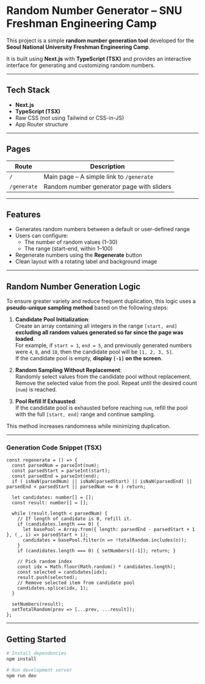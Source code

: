 # Random Number Generator – SNU Freshman Engineering Camp

This project is a simple **random number generation tool** developed for the **Seoul National University Freshman Engineering Camp**.

It is built using **Next.js** with **TypeScript (TSX)** and provides an interactive interface for generating and customizing random numbers.

---

## Tech Stack

- **Next.js**
- **TypeScript (TSX)**
- Raw CSS (not using Tailwind or CSS-in-JS)
- App Router structure

---

## Pages

| Route         | Description                                 |
|---------------|---------------------------------------------|
| `/`           | Main page – A simple link to `/generate`    |
| `/generate`   | Random number generator page with sliders   |

---

## Features

- Generates random numbers between a default or user-defined range
- Users can configure:
  - The number of random values (1–30)
  - The range (start–end, within 1–100)
- Regenerate numbers using the **Regenerate** button
- Clean layout with a rotating label and background image

---

## Random Number Generation Logic

To ensure greater variety and reduce frequent duplication, this logic uses a **pseudo-unique sampling method** based on the following steps:

1. **Candidate Pool Initialization**:  
  Create an array containing all integers in the range `[start, end]` **excluding all random values generated so far since the page was loaded**.  
  For example, if `start = 1`, `end = 5`, and previously generated numbers were `4`, `8`, and `10`, then the candidate pool will be `[1, 2, 3, 5]`.  
  If the candidate pool is empty, **display `[-1]` on the screen**.

2. **Random Sampling Without Replacement**:  
  Randomly select values from the candidate pool without replacement. Remove the selected value from the pool. Repeat until the desired count (`num`) is reached.

3. **Pool Refill If Exhausted**:  
  If the candidate pool is exhausted before reaching `num`, refill the pool with the full `[start, end]` range and continue sampling.

This method increases randomness while minimizing duplication.

---

### Generation Code Snippet (TSX)

```tsx
const regenerate = () => {
  const parsedNum = parseInt(num);
  const parsedStart = parseInt(start);
  const parsedEnd = parseInt(end);
  if ( isNaN(parsedNum) || isNaN(parsedStart) || isNaN(parsedEnd) || parsedEnd < parsedStart || parsedNum <= 0 ) return;

  let candidates: number[] = [];
  const result: number[] = [];

  while (result.length < parsedNum) {
    // If length of candidate is 0, refill it.
    if (candidates.length === 0) { 
      let basePool = Array.from({ length: parsedEnd - parsedStart + 1 }, (_, i) => parsedStart + i);
      candidates = basePool.filter(n => !totalRandom.includes(n));
    }
    if (candidates.length === 0) { setNumbers([-1]); return; }

    // Pick random index
    const idx = Math.floor(Math.random() * candidates.length);
    const selected = candidates[idx];
    result.push(selected);
    // Remove selected item from candidate pool
    candidates.splice(idx, 1);
  }

  setNumbers(result);
  setTotalRandom(prev => [...prev, ...result]);
};
```

---

## Getting Started

```bash
# Install dependencies
npm install

# Run development server
npm run dev